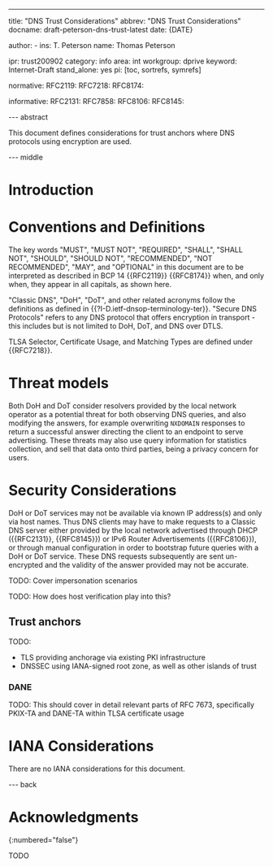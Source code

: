 ---
title: "DNS Trust Considerations"
abbrev: "DNS Trust Considerations"
docname: draft-peterson-dns-trust-latest
date: {DATE}

author:
    -
      ins: T. Peterson
      name: Thomas Peterson

ipr: trust200902
category: info
area: int
workgroup: dprive
keyword: Internet-Draft
stand_alone: yes
pi: [toc, sortrefs, symrefs]

normative:
    RFC2119:
    RFC7218:
    RFC8174:

informative:
    RFC2131:
    RFC7858:
    RFC8106:
    RFC8145:

--- abstract

This document defines considerations for trust anchors where DNS protocols using
encryption are used.

--- middle

# Introduction



# Conventions and Definitions

The key words "MUST", "MUST NOT", "REQUIRED", "SHALL", "SHALL NOT", "SHOULD",
"SHOULD NOT", "RECOMMENDED", "NOT RECOMMENDED", "MAY", and "OPTIONAL" in this
document are to be interpreted as described in BCP 14 {{RFC2119}} {{RFC8174}}
when, and only when, they appear in all capitals, as shown here.

"Classic DNS", "DoH", "DoT", and other related acronyms follow the definitions
as defined in {{?I-D.ietf-dnsop-terminology-ter}}. "Secure DNS Protocols"
refers to any DNS protocol that offers encryption in transport - this includes
but is not limited to DoH, DoT, and DNS over DTLS.

TLSA Selector, Certificate Usage, and Matching Types are defined under
{{RFC7218}}.

# Threat models

Both DoH and DoT consider resolvers provided by the local network operator as a
potential threat for both observing DNS queries, and also modifying the answers,
for example overwriting `NXDOMAIN` responses to return a successful answer
directing the client to an endpoint to serve advertising. These threats may also
use query information for statistics collection, and sell that data onto third
parties, being a privacy concern for users.

# Security Considerations

DoH or DoT services may not be available via known IP address(s) and only via
host names. Thus DNS clients may have to make requests to a Classic DNS server
either provided by the local network advertised through DHCP ({{RFC2131}},
{{RFC8145}}) or IPv6 Router Advertisements ({{RFC8106}}), or through manual
configuration in order to bootstrap future queries with a DoH or DoT service.
These DNS requests subsequently are sent un-encrypted and the validity of the
answer provided may not be accurate.

TODO: Cover impersonation scenarios

TODO: How does host verification play into this?

## Trust anchors

TODO:
* TLS providing anchorage via existing PKI infrastructure
* DNSSEC using IANA-signed root zone, as well as other islands of trust

### DANE

TODO: This should cover in detail relevant parts of RFC 7673, specifically
PKIX-TA and DANE-TA within TLSA certificate usage

# IANA Considerations

There are no IANA considerations for this document.

--- back

# Acknowledgments
{:numbered="false"}

TODO
